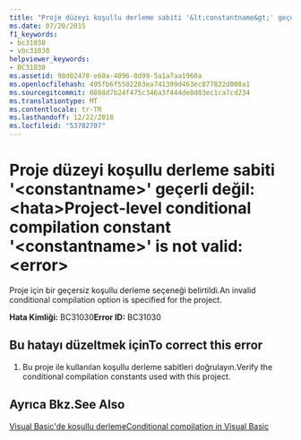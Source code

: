 ```yaml
---
title: "Proje düzeyi koşullu derleme sabiti '&lt;constantname&gt;' geçerli değil: &lt;hata&gt;"
ms.date: 07/20/2015
f1_keywords:
- bc31030
- vbc31030
helpviewer_keywords:
- BC31030
ms.assetid: 98d02478-e60a-4096-8d99-5a1a7aa1960a
ms.openlocfilehash: 495fb6f5502283ea741399d463ec877822d008a1
ms.sourcegitcommit: 0888d7b24f475c346a3f444de8d83ec1ca7cd234
ms.translationtype: MT
ms.contentlocale: tr-TR
ms.lasthandoff: 12/22/2018
ms.locfileid: "53782707"
---
```

# <a name="project-level-conditional-compilation-constant-ltconstantnamegt-is-not-valid-lterrorgt"></a><span data-ttu-id="dc1bd-102">Proje düzeyi koşullu derleme sabiti '&lt;constantname&gt;' geçerli değil: &lt;hata&gt;</span><span class="sxs-lookup"><span data-stu-id="dc1bd-102">Project-level conditional compilation constant '&lt;constantname&gt;' is not valid: &lt;error&gt;</span></span>
<span data-ttu-id="dc1bd-103">Proje için bir geçersiz koşullu derleme seçeneği belirtildi.</span><span class="sxs-lookup"><span data-stu-id="dc1bd-103">An invalid conditional compilation option is specified for the project.</span></span>  
  
 <span data-ttu-id="dc1bd-104">**Hata Kimliği:** BC31030</span><span class="sxs-lookup"><span data-stu-id="dc1bd-104">**Error ID:** BC31030</span></span>  
  
## <a name="to-correct-this-error"></a><span data-ttu-id="dc1bd-105">Bu hatayı düzeltmek için</span><span class="sxs-lookup"><span data-stu-id="dc1bd-105">To correct this error</span></span>  
  
1.  <span data-ttu-id="dc1bd-106">Bu proje ile kullanılan koşullu derleme sabitleri doğrulayın.</span><span class="sxs-lookup"><span data-stu-id="dc1bd-106">Verify the conditional compilation constants used with this project.</span></span>  
  
## <a name="see-also"></a><span data-ttu-id="dc1bd-107">Ayrıca Bkz.</span><span class="sxs-lookup"><span data-stu-id="dc1bd-107">See Also</span></span>  
 [<span data-ttu-id="dc1bd-108">Visual Basic'de koşullu derleme</span><span class="sxs-lookup"><span data-stu-id="dc1bd-108">Conditional compilation in Visual Basic</span></span>](~/docs/visual-basic/programming-guide/program-structure/conditional-compilation.md)
